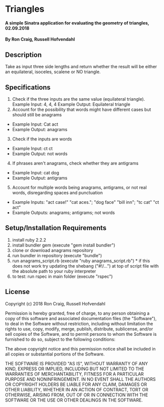 # Triangles

#### A simple Sinatra application for evaluating the geometry of triangles, 02.09.2018

#### By Ron Craig, Russell Hofvendahl

## Description

Take as input three side lengths and return whether the result will be either an equilateral, isoceles, scalene or NO triangle.

## Specifications

1. Check if the three inputs are the same value (equilateral triangle).
  Example Input: 4, 4, 4
  Example Output: Equilateral triangle
2. Account for the possibility that words might have different cases but should still be anagrams
  * Example Input: Cat act
  * Example Output: anagrams
3. Check if the inputs are words
  * Example Input: ct ct
  * Example Output: not words
4. If phrases aren't anagrams, check whether they are antigrams
  * Example Input: cat dog
  * Example Output: antigrams
5. Account for multiple words being anagrams, antigrams, or not real words, disregarding spaces and punctuation
  * Example Inputs: "act case!" "cat aces."; "dog face" "bill inn"; "tc cat" "ct act"
  * Example Outputs: anagrams; antigrams; not words

## Setup/Installation Requirements

  1. install ruby 2.2.2
  2. install bundler gem (execute "gem install bundler")
  3. clone or download anagrams repository
  4. run bundler in repository (execute "bundle")
  5. run anagrams_script.rb (execute "ruby anagrams_script.rb")
    * if this does not work try updating the shebang ("#!/...") at top of script file with the absolute path to your ruby interpreter
  6. to test: run rspec in main folder (execute "rspec")

## License

Copyright (c) 2018 Ron Craig, Russell Hofvendahl

Permission is hereby granted, free of charge, to any person obtaining a copy of this software and associated documentation files (the "Software"), to deal in the Software without restriction, including without limitation the rights to use, copy, modify, merge, publish, distribute, sublicense, and/or sell copies of the Software, and to permit persons to whom the Software is furnished to do so, subject to the following conditions:

The above copyright notice and this permission notice shall be included in all copies or substantial portions of the Software.

THE SOFTWARE IS PROVIDED "AS IS", WITHOUT WARRANTY OF ANY KIND, EXPRESS OR IMPLIED, INCLUDING BUT NOT LIMITED TO THE WARRANTIES OF MERCHANTABILITY, FITNESS FOR A PARTICULAR PURPOSE AND NONINFRINGEMENT. IN NO EVENT SHALL THE AUTHORS OR COPYRIGHT HOLDERS BE LIABLE FOR ANY CLAIM, DAMAGES OR OTHER LIABILITY, WHETHER IN AN ACTION OF CONTRACT, TORT OR OTHERWISE, ARISING FROM, OUT OF OR IN CONNECTION WITH THE SOFTWARE OR THE USE OR OTHER DEALINGS IN THE SOFTWARE.
